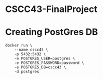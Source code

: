 # CSCC43-FinalProject

# Creating PostGres DB
```
docker run \
    --name cscc43 \
    -p 5432:5432 \
    -e POSTGRES_USER=postgres \
    -e POSTGRES_PASSWORD=password \
    -e POSTGRES_DB=cscc43 \
    -d postgres
```
